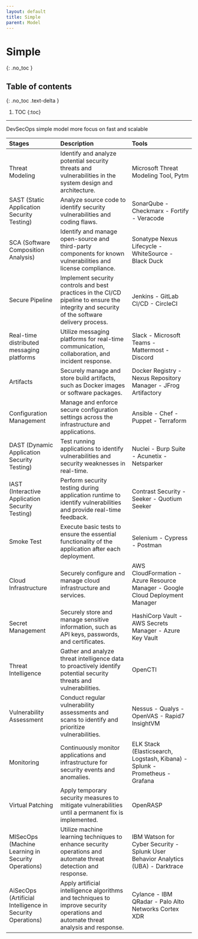 ```yaml
---
layout: default
title: Simple
parent: Model
---
```


# Simple
{: .no_toc }

## Table of contents
{: .no_toc .text-delta }

1. TOC
{:toc}

---

DevSecOps simple model more focus on fast and scalable 


| Stages        | Description | Tools |
|:-------------|:------------------|:------|
| Threat Modeling           | Identify and analyze potential security threats and vulnerabilities in the system design and architecture. | Microsoft Threat Modeling Tool, Pytm  |
| SAST (Static Application Security Testing)           | Analyze source code to identify security vulnerabilities and coding flaws.  | SonarQube - Checkmarx - Fortify - Veracode  |
| SCA (Software Composition Analysis)           | Identify and manage open-source and third-party components for known vulnerabilities and license compliance. | Sonatype Nexus Lifecycle - WhiteSource - Black Duck  |
| Secure Pipeline           | Implement security controls and best practices in the CI/CD pipeline to ensure the integrity and security of the software delivery process.  | Jenkins - GitLab CI/CD - CircleCI  |
| Real-time distributed messaging platforms           | Utilize messaging platforms for real-time communication, collaboration, and incident response.  | Slack - Microsoft Teams - Mattermost - Discord  |
| Artifacts           | Securely manage and store build artifacts, such as Docker images or software packages.  | Docker Registry - Nexus Repository Manager - JFrog Artifactory  |
| Configuration Management           | Manage and enforce secure configuration settings across the infrastructure and applications.   | Ansible - Chef - Puppet - Terraform  |
| DAST (Dynamic Application Security Testing)           | Test running applications to identify vulnerabilities and security weaknesses in real-time.  | Nuclei - Burp Suite - Acunetix - Netsparker  |
| IAST (Interactive Application Security Testing)           | Perform security testing during application runtime to identify vulnerabilities and provide real-time feedback.  | Contrast Security - Seeker - Quotium Seeker  |
| Smoke Test           | Execute basic tests to ensure the essential functionality of the application after each deployment.  | Selenium - Cypress - Postman  |
| Cloud Infrastructure           | Securely configure and manage cloud infrastructure and services.  | AWS CloudFormation - Azure Resource Manager - Google Cloud Deployment Manager  |
| Secret Management           | Securely store and manage sensitive information, such as API keys, passwords, and certificates.  | HashiCorp Vault - AWS Secrets Manager - Azure Key Vault  |
| Threat Intelligence           |  Gather and analyze threat intelligence data to proactively identify potential security threats and vulnerabilities.  | OpenCTI  |
| Vulnerability Assessment           | Conduct regular vulnerability assessments and scans to identify and prioritize vulnerabilities.  | Nessus - Qualys - OpenVAS - Rapid7 InsightVM  |
| Monitoring           | Continuously monitor applications and infrastructure for security events and anomalies.  | ELK Stack (Elasticsearch, Logstash, Kibana) - Splunk - Prometheus - Grafana  |
| Virtual Patching           | Apply temporary security measures to mitigate vulnerabilities until a permanent fix is implemented.  | OpenRASP |
| MISecOps (Machine Learning in Security Operations)           | Utilize machine learning techniques to enhance security operations and automate threat detection and response.   | IBM Watson for Cyber Security - Splunk User Behavior Analytics (UBA) - Darktrace  |
| AiSecOps (Artificial Intelligence in Security Operations)           | Apply artificial intelligence algorithms and techniques to improve security operations and automate threat analysis and response. |  Cylance - IBM QRadar - Palo Alto Networks Cortex XDR  |


























